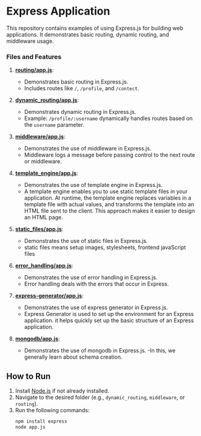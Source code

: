 # Express Application

This repository contains examples of using Express.js for building web applications. It demonstrates basic routing, dynamic routing, and middleware usage.


### Files and Features

1. **[routing/app.js](01routing/app.js)**:
   - Demonstrates basic routing in Express.js.
   - Includes routes like `/`, `/profile`, and `/contect`.


2. **[dynamic_routing/app.js](02dynamic_routing/app.js)**:
   - Demonstrates dynamic routing in Express.js.
   - Example: `/profile/:username` dynamically handles routes based on the `username` parameter.

3. **[middleware/app.js](03middleware/app.js)**:
   - Demonstrates the use of middleware in Express.js.
   - Middleware logs a message before passing control to the next route or middleware.
  
4. **[template_engine/app.js](04template_engine/app.js)**:
   - Demonstrates the use of template engine in Express.js.
   - A template engine enables you to use static template files in your application. At runtime, the template engine
     replaces variables in a template file with actual values, and transforms the template into an HTML file sent to 
     the client. This approach makes it easier to design an HTML page.

5. **[static_files/app.js](05static_files/app.js)**:
   - Demonstrates the use of static files in Express.js.
   - static files means setup images, stylesheets, frontend javaScript files
  
6. **[error_handling/app.js](06error_handling/app.js)**:
   - Demonstrates the use of error handling in Express.js.
   - Error handling deals with the errors that occur in Express.

7. **[express-generator/app.js](07express-generator/app.js)**:
   - Demonstrates the use of express generator in Express.js.
   - Express Generator is used to set up the environment for an Express application. it  helps quickly set up the basic structure of an Express application.
  
8. **[mongodb/app.js](08mongodb/app.js)**:
   - Demonstrates the use of mongodb in Express.js.
   -In this, we generally learn about schema creation.

## How to Run

1. Install [Node.js](https://nodejs.org/) if not already installed.
2. Navigate to the desired folder (e.g., `dynamic_routing`, `middleware`, or `routing`).
3. Run the following commands:
   ```bash
   npm install express
   node app.js
